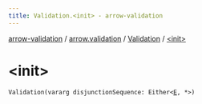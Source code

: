 ```yaml
---
title: Validation.<init> - arrow-validation
---
```


[arrow-validation](../../index.html) / [arrow.validation](../index.html) / [Validation](index.html) / [&lt;init&gt;](./-init-.html)

# &lt;init&gt;

`Validation(vararg disjunctionSequence: Either<`[`E`](index.html#E)`, *>)`